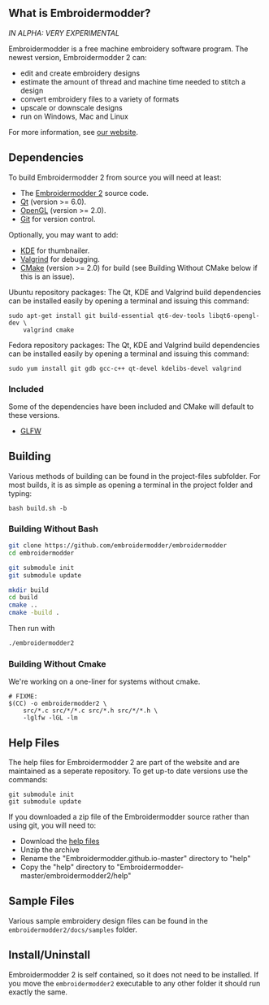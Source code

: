 What is Embroidermodder?
------------------------

_IN ALPHA: VERY EXPERIMENTAL_

Embroidermodder is a free machine embroidery software program.
The newest version, Embroidermodder 2 can:

- edit and create embroidery designs
- estimate the amount of thread and machine time needed to stitch a design
- convert embroidery files to a variety of formats
- upscale or downscale designs
- run on Windows, Mac and Linux

For more information, see [our website](http://www.libembroidery.org).

Dependencies
------------

To build Embroidermodder 2 from source you will need at least:

- The [Embroidermodder 2](https://github.com/Embroidermodder/Embroidermodder) source code.
- [Qt](http://www.qt-project.org) (version >= 6.0).
- [OpenGL](http://www.opengl.org) (version >= 2.0).
- [Git](http://www.github.com) for version control.

Optionally, you may want to add:

- [KDE](http://www.kde.org) for thumbnailer.
- [Valgrind](http://www.valgrind.org) for debugging.
- [CMake](http://cmake.org) (version >= 2.0) for build (see Building Without CMake below if this is an issue).

Ubuntu repository packages:
The Qt, KDE and Valgrind build dependencies can be installed easily by opening a terminal and issuing this command:

```
sudo apt-get install git build-essential qt6-dev-tools libqt6-opengl-dev \ 
    valgrind cmake
```

Fedora repository packages:
The Qt, KDE and Valgrind build dependencies can be installed easily by opening a terminal and issuing this command:

```
sudo yum install git gdb gcc-c++ qt-devel kdelibs-devel valgrind
```

### Included

Some of the dependencies have been included and CMake will default to these versions.

- [GLFW](http://www.glfw.org)

Building
--------

Various methods of building can be found in the project-files subfolder.
For most builds, it is as simple as opening a terminal in the
project folder and typing:

```
bash build.sh -b
```

### Building Without Bash

```sh
git clone https://github.com/embroidermodder/embroidermodder
cd embroidermodder

git submodule init
git submodule update

mkdir build
cd build
cmake ..
cmake -build .
```

Then run with

```sh
./embroidermodder2
```

### Building Without Cmake

We're working on a one-liner for systems without cmake.

```
# FIXME:
$(CC) -o embroidermodder2 \
    src/*.c src/*/*.c src/*.h src/*/*.h \
    -lglfw -lGL -lm
```

## Help Files

The help files for Embroidermodder 2 are part of the website and are maintained
as a seperate repository. To get up-to date versions use the commands:

```
git submodule init
git submodule update
```

If you downloaded a zip file of the Embroidermodder source rather than using git,
you will need to:

- Download the [help files](https://github.com/Embroidermodder/userman/archive/master.zip)
- Unzip the archive
- Rename the "Embroidermodder.github.io-master" directory to "help"
- Copy the "help" directory to "Embroidermodder-master/embroidermodder2/help"

## Sample Files

Various sample embroidery design files can be found in
the `embroidermodder2/docs/samples` folder.

## Install/Uninstall

Embroidermodder 2 is self contained, so it does not need to be installed. If you move
the `embroidermodder2` executable to any other folder it should run exactly the same.

